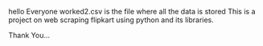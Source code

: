 hello Everyone
worked2.csv is the file where all the data is stored
This is a project on web scraping flipkart using python and its libraries.


 Thank You...
